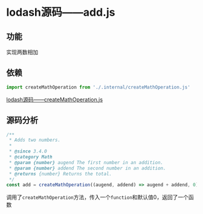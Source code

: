 # lodash源码——add.js

## 功能

实现两数相加

## 依赖

```js
import createMathOperation from './.internal/createMathOperation.js'
```
[lodash源码——createMathOperation.js](internal/lodash源码——createMathOperation.md)


## 源码分析
```js
/**
 * Adds two numbers.
 *
 * @since 3.4.0
 * @category Math
 * @param {number} augend The first number in an addition.
 * @param {number} addend The second number in an addition.
 * @returns {number} Returns the total.
 */
const add = createMathOperation((augend, addend) => augend + addend, 0)
```

调用了`createMathOperation`方法，传入一个`function`和默认值0，返回了一个函数
